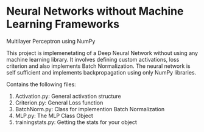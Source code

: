 # Neural Networks without Machine Learning Frameworks
Multilayer Perceptron using NumPy

This project is implemenetating of a Deep Neural Network without using any machine learning library. It involves defining custom activations, loss criterion and also implements Batch Normalization. The neural network is self sufficient and implements backpropagation using only NumPy libraries.


Contains the following files:

1) Activation.py: General activation structure
2) Criterion.py: General Loss function
3) BatchNorm.py: Class for implemention Batch Normalization
4) MLP.py: The MLP Class Object
5) trainingstats.py: Getting the stats for your object

